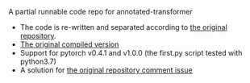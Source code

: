 A partial runnable code repo for annotated-transformer

- The code is re-written and separated according to [the original repository](https://github.com/harvardnlp/annotated-transformer).
- [The original compiled version](http://nlp.seas.harvard.edu/2018/04/03/attention.html)
- Support for pytorch v0.4.1 and v1.0.0 (the first.py script tested with python3.7)
- A solution for [the original repository comment issue](https://github.com/harvardnlp/annotated-transformer/issues/11#issuecomment-443728746)
